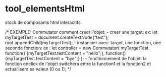 # tool_elementsHtml
stock de composants html interactifs

/*
EXEMPLE: Commutator
comment creer l'objet: 
    - creer une target:
        ex: 
            let myTargetTest = document.createTextNode("test");
            root.appendChild(myTargetTest);
    - instancier avec: target, une fonction, une seconde fonction:
        ex :
            let controller = new Commutator(
                myTargetTest, 
                function() {myTargetTest.textContent = "hello";}, 
                function() {myTargetTest.textContent = "bye";}
            );
    - fonctionnement de l'objet:
        la fonction onclick de l'objet switchera entre la function1 et la fonction2 et actuallisera sa valeur (0 ou 1);
*/
